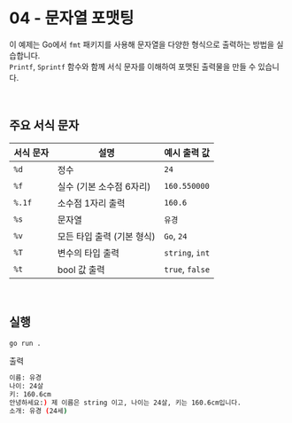 # 04 - 문자열 포맷팅 

이 예제는 Go에서 `fmt` 패키지를 사용해 문자열을 다양한 형식으로 출력하는 방법을 실습합니다.  
`Printf`, `Sprintf` 함수와 함께 서식 문자를 이해하여 포맷된 출력물을 만들 수 있습니다.

<br>

## 주요 서식 문자

| 서식 문자 | 설명               | 예시 출력 값         |
|-----------|--------------------|-----------------|
| `%d`      | 정수                | `24`            |
| `%f`      | 실수 (기본 소수점 6자리) | `160.550000`    |
| `%.1f`    | 소수점 1자리 출력      | `160.6`         |
| `%s`      | 문자열               | `유경`            |
| `%v`      | 모든 타입 출력 (기본 형식) | `Go`, `24`      |
| `%T`      | 변수의 타입 출력        | `string`, `int` |
| `%t`      | bool 값 출력          | `true`, `false` |

<br>

## 실행
```bash
go run .
```
출력
```bash
이름: 유경
나이: 24살
키: 160.6cm
안녕하세요:) 제 이름은 string 이고, 나이는 24살, 키는 160.6cm입니다.
소개: 유경 (24세)
```
